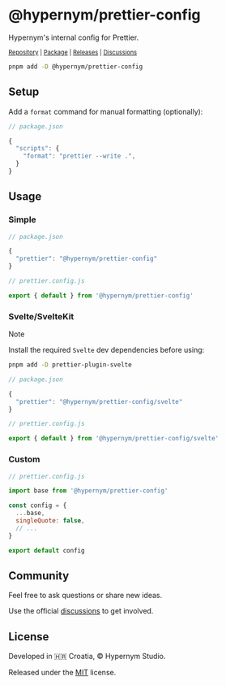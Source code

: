 # @hypernym/prettier-config

Hypernym's internal config for Prettier.

<sub><a href="https://github.com/hypernym-studio/prettier-config">Repository</a> | <a href="https://www.npmjs.com/package/@hypernym/prettier-config">Package</a> | <a href="https://github.com/hypernym-studio/prettier-config/releases">Releases</a> | <a href="https://github.com/hypernym-studio/prettier-config/discussions">Discussions</a></sub>

```sh
pnpm add -D @hypernym/prettier-config
```

## Setup

Add a `format` command for manual formatting (optionally):

```js
// package.json

{
  "scripts": {
    "format": "prettier --write .",
  }
}
```

## Usage

### Simple

```js
// package.json

{
  "prettier": "@hypernym/prettier-config"
}
```

```js
// prettier.config.js

export { default } from '@hypernym/prettier-config'
```

### Svelte/SvelteKit

> [!NOTE]
>
> Install the required `Svelte` dev dependencies before using:
>
> ```sh
> pnpm add -D prettier-plugin-svelte
> ```

```js
// package.json

{
  "prettier": "@hypernym/prettier-config/svelte"
}
```

```js
// prettier.config.js

export { default } from '@hypernym/prettier-config/svelte'
```

### Custom

```js
// prettier.config.js

import base from '@hypernym/prettier-config'

const config = {
  ...base,
  singleQuote: false,
  // ...
}

export default config
```

## Community

Feel free to ask questions or share new ideas.

Use the official [discussions](https://github.com/hypernym-studio/prettier-config/discussions) to get involved.

## License

Developed in 🇭🇷 Croatia, © Hypernym Studio.

Released under the [MIT](LICENSE.txt) license.

